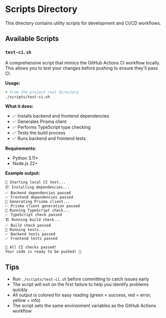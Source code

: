 # Scripts Directory

This directory contains utility scripts for development and CI/CD workflows.

## Available Scripts

### `test-ci.sh`

A comprehensive script that mimics the GitHub Actions CI workflow locally. This allows you to test your changes before pushing to ensure they'll pass CI.

**Usage:**
```bash
# From the project root directory
./scripts/test-ci.sh
```

**What it does:**
- ✅ Installs backend and frontend dependencies
- ✅ Generates Prisma client
- ✅ Performs TypeScript type checking
- ✅ Tests the build process
- ✅ Runs backend and frontend tests

**Requirements:**
- Python 3.11+
- Node.js 22+

**Example output:**
```
🚀 Starting local CI test...
📦 Installing dependencies...
✅ Backend dependencies passed
✅ Frontend dependencies passed
🔧 Generating Prisma client...
✅ Prisma client generation passed
📝 Running TypeScript check...
✅ TypeScript check passed
🏗️ Running build check...
✅ Build check passed
🧪 Running tests...
✅ Backend tests passed
✅ Frontend tests passed

🎉 All CI checks passed!
Your code is ready to be pushed! 🚀
```

## Tips

- Run `./scripts/test-ci.sh` before committing to catch issues early
- The script will exit on the first failure to help you identify problems quickly
- All output is colored for easy reading (green = success, red = error, yellow = info)
- The script sets the same environment variables as the GitHub Actions workflow
